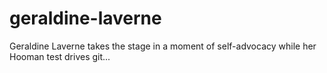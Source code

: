 # geraldine-laverne
Geraldine Laverne takes the stage in a moment of self-advocacy while her Hooman test drives git...
